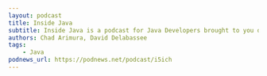 ```yaml
---
layout: podcast
title: Inside Java
subtitle: Inside Java is a podcast for Java Developers brought to you directly from the people that make Java at Oracle. We’ll discuss the language, the JVM, OpenJDK, platform security, innovation projects like Loom and Panama, and everything in between.
authors: Chad Arimura, David Delabassee
tags:
    - Java
podnews_url: https://podnews.net/podcast/i5ich
---
```

